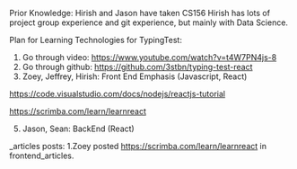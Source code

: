 Prior Knowledge: Hirish and Jason have taken CS156
Hirish has lots of project group experience and git experience, but mainly with Data Science.


Plan for Learning Technologies for TypingTest:
1. Go through video: https://www.youtube.com/watch?v=t4W7PN4js-8
2. Go through github: https://github.com/3stbn/typing-test-react
3. Zoey, Jeffrey, Hirish: Front End Emphasis (Javascript, React)

https://code.visualstudio.com/docs/nodejs/reactjs-tutorial

https://scrimba.com/learn/learnreact

5. Jason, Sean: BackEnd (React)

\_articles posts:
1.Zoey posted https://scrimba.com/learn/learnreact in frontend_articles.
